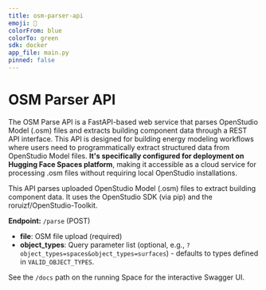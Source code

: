 ```yaml
---
title: osm-parser-api
emoji: 📄
colorFrom: blue
colorTo: green
sdk: docker
app_file: main.py
pinned: false
---
```


# OSM Parser API

The OSM Parse API is a FastAPI-based web service that parses OpenStudio Model (.osm) files and extracts building component data through a REST API interface. 
This API is designed for building energy modeling workflows where users need to programmatically extract structured data from OpenStudio Model files. **It's specifically configured for deployment on Hugging Face Spaces platform**, making it accessible as a cloud service for processing .osm files without requiring local OpenStudio installations.

This API parses uploaded OpenStudio Model (.osm) files to extract building component data.
It uses the OpenStudio SDK (via pip) and the roruizf/OpenStudio-Toolkit.

**Endpoint:** `/parse` (POST)
- **file**: OSM file upload (required)
- **object_types**: Query parameter list (optional, e.g., `?object_types=spaces&object_types=surfaces`) - defaults to types defined in `VALID_OBJECT_TYPES`.

See the `/docs` path on the running Space for the interactive Swagger UI.